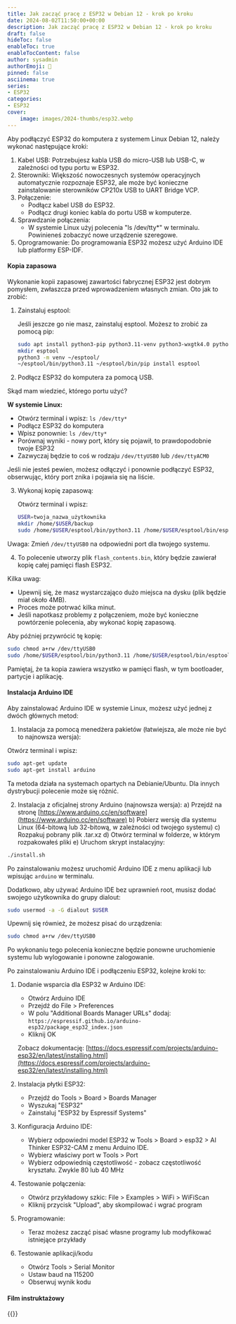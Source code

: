 ```yaml
---
title: Jak zacząć pracę z ESP32 w Debian 12 - krok po kroku
date: 2024-08-02T11:50:00+00:00
description: Jak zacząć pracę z ESP32 w Debian 12 - krok po kroku
draft: false
hideToc: false
enableToc: true
enableTocContent: false
author: sysadmin
authorEmoji: 🐧
pinned: false
asciinema: true
series:
- ESP32
categories:
- ESP32
cover:
    image: images/2024-thumbs/esp32.webp
---
```


Aby podłączyć ESP32 do komputera z systemem Linux Debian 12, należy wykonać następujące kroki:

1. Kabel USB: Potrzebujesz kabla USB do micro-USB lub USB-C, w zależności od typu portu w ESP32.
2. Sterowniki: Większość nowoczesnych systemów operacyjnych automatycznie rozpoznaje ESP32, ale może być konieczne zainstalowanie sterowników CP210x USB to UART Bridge VCP.
3. Połączenie:
   - Podłącz kabel USB do ESP32.
   - Podłącz drugi koniec kabla do portu USB w komputerze.
4. Sprawdzanie połączenia:
   - W systemie Linux użyj polecenia "ls /dev/tty*" w terminalu.
Powinieneś zobaczyć nowe urządzenie szeregowe.
5. Oprogramowanie: Do programowania ESP32 możesz użyć Arduino IDE lub platformy ESP-IDF.

#### Kopia zapasowa

Wykonanie kopii zapasowej zawartości fabrycznej ESP32 jest dobrym pomysłem, zwłaszcza przed wprowadzeniem własnych zmian. Oto jak to zrobić:

1. Zainstaluj esptool:

   Jeśli jeszcze go nie masz, zainstaluj esptool. Możesz to zrobić za pomocą pip:

   ```bash
   sudo apt install python3-pip python3.11-venv python3-wxgtk4.0 python3-full
   mkdir esptool
   python3 -m venv ~/esptool/
   ~/esptool/bin/python3.11 ~/esptool/bin/pip install esptool
   ```

2. Podłącz ESP32 do komputera za pomocą USB.

Skąd mam wiedzieć, którego portu użyć?

**W systemie Linux:**

- Otwórz terminal i wpisz: `ls /dev/tty*`
- Podłącz ESP32 do komputera
- Wpisz ponownie: `ls /dev/tty*`
- Porównaj wyniki - nowy port, który się pojawił, to prawdopodobnie twoje ESP32
- Zazwyczaj będzie to coś w rodzaju `/dev/ttyUSB0` lub `/dev/ttyACM0`

Jeśli nie jesteś pewien, możesz odłączyć i ponownie podłączyć ESP32, obserwując, który port znika i pojawia się na liście.

3. Wykonaj kopię zapasową:

   Otwórz terminal i wpisz:

   ```bash
   USER=twoja_nazwa_użytkownika
   mkdir /home/$USER/backup
   sudo /home/$USER/esptool/bin/python3.11 /home/$USER/esptool/bin/esptool.py --port /dev/ttyUSB0 --baud 115200 --before default_reset --after hard_reset read_flash 0 0x400000 ~/backup/flash_content.bin
   ```

Uwaga: Zmień `/dev/ttyUSB0` na odpowiedni port dla twojego systemu.

4. To polecenie utworzy plik `flash_contents.bin`, który będzie zawierał kopię całej pamięci flash ESP32.

Kilka uwag:

- Upewnij się, że masz wystarczająco dużo miejsca na dysku (plik będzie miał około 4MB).
- Proces może potrwać kilka minut.
- Jeśli napotkasz problemy z połączeniem, może być konieczne powtórzenie polecenia, aby wykonać kopię zapasową.

Aby później przywrócić tę kopię:

```bash
sudo chmod a+rw /dev/ttyUSB0
sudo /home/$USER/esptool/bin/python3.11 /home/$USER/esptool/bin/esptool.py --port /dev/ttyUSB0 --baud 115200 write_flash 0 ~/backup/flash_contents.bin
```

Pamiętaj, że ta kopia zawiera wszystko w pamięci flash, w tym bootloader, partycje i aplikację.

#### Instalacja Arduino IDE

Aby zainstalować Arduino IDE w systemie Linux, możesz użyć jednej z dwóch głównych metod:

1. Instalacja za pomocą menedżera pakietów (łatwiejsza, ale może nie być to najnowsza wersja):

Otwórz terminal i wpisz:

```bash
sudo apt-get update
sudo apt-get install arduino
```

Ta metoda działa na systemach opartych na Debianie/Ubuntu. Dla innych dystrybucji polecenie może się różnić.

2. Instalacja z oficjalnej strony Arduino (najnowsza wersja):
   a) Przejdź na stronę [https://www.arduino.cc/en/software](https://www.arduino.cc/en/software)
   b) Pobierz wersję dla systemu Linux (64-bitową lub 32-bitową, w zależności od twojego systemu)
   c) Rozpakuj pobrany plik .tar.xz
   d) Otwórz terminal w folderze, w którym rozpakowałeś pliki
   e) Uruchom skrypt instalacyjny:

```bash
./install.sh
```

Po zainstalowaniu możesz uruchomić Arduino IDE z menu aplikacji lub wpisując `arduino` w terminalu.

Dodatkowo, aby używać Arduino IDE bez uprawnień root, musisz dodać swojego użytkownika do grupy dialout:

```bash
sudo usermod -a -G dialout $USER
```

Upewnij się również, że możesz pisać do urządzenia:

```bash
sudo chmod a+rw /dev/ttyUSB0
```

Po wykonaniu tego polecenia konieczne będzie ponowne uruchomienie systemu lub wylogowanie i ponowne zalogowanie.

Po zainstalowaniu Arduino IDE i podłączeniu ESP32, kolejne kroki to:

1. Dodanie wsparcia dla ESP32 w Arduino IDE:
   - Otwórz Arduino IDE
   - Przejdź do File > Preferences
   - W polu "Additional Boards Manager URLs" dodaj:
     `https://espressif.github.io/arduino-esp32/package_esp32_index.json`
   - Kliknij OK

   Zobacz dokumentację: [https://docs.espressif.com/projects/arduino-esp32/en/latest/installing.html](https://docs.espressif.com/projects/arduino-esp32/en/latest/installing.html)

2. Instalacja płytki ESP32:
   - Przejdź do Tools > Board > Boards Manager
   - Wyszukaj "ESP32"
   - Zainstaluj "ESP32 by Espressif Systems"

3. Konfiguracja Arduino IDE:
   - Wybierz odpowiedni model ESP32 w Tools > Board > esp32 > AI Thinker ESP32-CAM z menu Arduino IDE.
   - Wybierz właściwy port w Tools > Port
   - Wybierz odpowiednią częstotliwość - zobacz częstotliwość kryształu. Zwykle 80 lub 40 MHz

4. Testowanie połączenia:
   - Otwórz przykładowy szkic: File > Examples > WiFi > WiFiScan
   - Kliknij przycisk "Upload", aby skompilować i wgrać program

5. Programowanie:
   - Teraz możesz zacząć pisać własne programy lub modyfikować istniejące przykłady

6. Testowanie aplikacji/kodu
   - Otwórz Tools > Serial Monitor
   - Ustaw baud na 115200
   - Obserwuj wynik kodu

#### Film instruktażowy

{{<youtube jmiKZUIE_EM>}}
